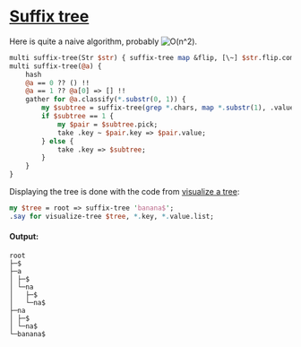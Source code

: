 [1]: http://rosettacode.org/wiki/Suffix_tree

# [Suffix tree][1]

Here is quite a naive algorithm, probably <img class="mwe-math-fallback-image-inline tex" alt="O(n^2)" src="http://rosettacode.org/mw/images/math/1/8/9/189317b4b935a745fcfaf95940d2b4f0.png"/>.

```perl
multi suffix-tree(Str $str) { suffix-tree map &flip, [\~] $str.flip.comb }
multi suffix-tree(@a) {
    hash
    @a == 0 ?? () !!
    @a == 1 ?? @a[0] => [] !!
    gather for @a.classify(*.substr(0, 1)) {
        my $subtree = suffix-tree(grep *.chars, map *.substr(1), .value[]);
        if $subtree == 1 {
            my $pair = $subtree.pick;
            take .key ~ $pair.key => $pair.value;
        } else {
            take .key => $subtree;
        }
    }
}
```


Displaying the tree is done with the code from [visualize a tree](http://rosettacode.org/wiki/Visualize_a_tree):

```perl
my $tree = root => suffix-tree 'banana$';
.say for visualize-tree $tree, *.key, *.value.list;
```

#### Output:
```
root
├─$
├─a
│ ├─$
│ └─na
│   ├─$
│   └─na$
├─na
│ ├─$
│ └─na$
└─banana$
```